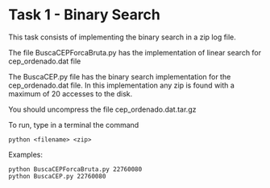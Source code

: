 # Task 1 - Binary Search

This task consists of implementing the binary search in a zip log file.

The file BuscaCEPForcaBruta.py has the implementation of linear search for cep_ordenado.dat file

The BuscaCEP.py file has the binary search implementation for the cep_ordenado.dat file. In this implementation any zip is found with a maximum of 20 accesses to the disk.

You should uncompress the file cep_ordenado.dat.tar.gz

To run, type in a terminal the command
```
python <filename> <zip>
```

Examples:
```
python BuscaCEPForcaBruta.py 22760080
python BuscaCEP.py 22760080
```
